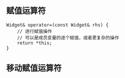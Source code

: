 ## 赋值运算符

```
Widget& operator=(const Widget& rhs) {
    // 进行赋值操作
    // 可以是成员变量的逐个赋值，或者更复杂的操作
    return *this;
}
```

## 移动赋值运算符
```

```